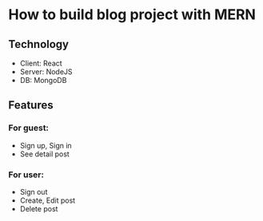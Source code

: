 # How to build blog project with MERN

## Technology

-   Client: React
-   Server: NodeJS
-   DB: MongoDB

## Features

### For guest:

-   Sign up, Sign in
-   See detail post

### For user:

-   Sign out
-   Create, Edit post
-   Delete post

